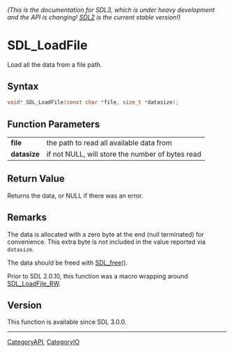 ###### (This is the documentation for SDL3, which is under heavy development and the API is changing! [SDL2](https://wiki.libsdl.org/SDL2/) is the current stable version!)
# SDL_LoadFile

Load all the data from a file path.

## Syntax

```c
void* SDL_LoadFile(const char *file, size_t *datasize);

```

## Function Parameters

|                  |                                                  |
| ---------------- | ------------------------------------------------ |
| **file**         | the path to read all available data from         |
| **datasize**     | if not NULL, will store the number of bytes read |

## Return Value

Returns the data, or NULL if there was an error.

## Remarks

The data is allocated with a zero byte at the end (null terminated) for
convenience. This extra byte is not included in the value reported via
`datasize`.

The data should be freed with [SDL_free](SDL_free)().

Prior to SDL 2.0.10, this function was a macro wrapping around
[SDL_LoadFile_RW](SDL_LoadFile_RW).

## Version

This function is available since SDL 3.0.0.

----
[CategoryAPI](CategoryAPI), [CategoryIO](CategoryIO)

